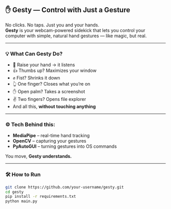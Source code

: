 ## ✋ Gesty — Control with Just a Gesture

No clicks. No taps. Just you and your hands.  
**Gesty** is your webcam-powered sidekick that lets you control your computer with simple, natural hand gestures — like magic, but real.

---

### 💡 What Can Gesty Do?

- 👋 Raise your hand → it listens  
- 👍 Thumbs up? Maximizes your window  
- ✊ Fist? Shrinks it down  
- 👆 One finger? Closes what you’re on  
- ✋ Open palm? Takes a screenshot  
- ✌ Two fingers? Opens file explorer  
- And all this, **without touching anything**

---

### ⚙️ Tech Behind this:

- **MediaPipe** – real-time hand tracking  
- **OpenCV** – capturing your gestures  
- **PyAutoGUI** – turning gestures into OS commands  

You move, **Gesty understands.**

---

### 🛠 How to Run

```bash
git clone https://github.com/your-username/gesty.git
cd gesty
pip install -r requirements.txt
python main.py
